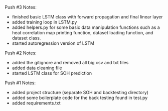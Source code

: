 Push #3 Notes:
- finished basic LSTM class with forward propagation and final linear layer
- added training loop in LSTM.py
- added helpers.py for some basic data manipulation functions such as a heat correlation map printing function, dataset loading function, and dataset class.
- started autoregression version of LSTM

Push #2 Notes:
- added the gitignore and removed all big csv and txt files
- added data cleaning file
- started LSTM class for SOH prediction

Push #1 Notes:
- added project structure (separate SOH and backtesting directory)
- added some boilerplate code for the back testing found in test.py
- added requirements.txt